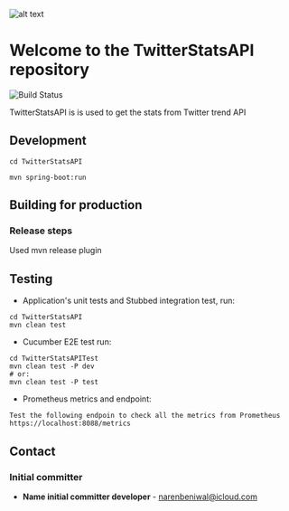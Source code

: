 ![alt text](https://gitlab.ing.net/uploads/system/project/avatar/16600/industrial-robot2.png)

# Welcome to the TwitterStatsAPI repository
![Build Status]()

TwitterStatsAPI is is used to get the stats from Twitter trend API

## Development

```
cd TwitterStatsAPI

mvn spring-boot:run
```
## Building for production

### Release steps
Used mvn release plugin

## Testing
- Application's unit tests and Stubbed integration test, run:

```
cd TwitterStatsAPI
mvn clean test
```

- Cucumber E2E test run:

```
cd TwitterStatsAPITest
mvn clean test -P dev 
# or:
mvn clean test -P test 
```

- Prometheus metrics and endpoint:

```
Test the following endpoin to check all the metrics from Prometheus
https://localhost:8088/metrics
```

## Contact
### Initial committer
* **Name initial committer developer** - narenbeniwal@icloud.com



